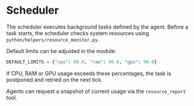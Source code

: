 # Scheduler

The scheduler executes background tasks defined by the agent. Before a task starts, the scheduler checks system resources using `python/helpers/resource_monitor.py`.

Default limits can be adjusted in the module:

```python
DEFAULT_LIMITS = {"cpu": 90.0, "ram": 90.0, "gpu": 90.0}
```

If CPU, RAM or GPU usage exceeds these percentages, the task is postponed and retried on the next tick.

Agents can request a snapshot of current usage via the `resource_report` tool.
